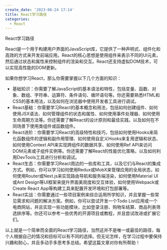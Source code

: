 ```yaml
---
create_date: '2023-06-24 17:14'
title: React学习路径
categories:
  - React
---
```


React学习路径

React是一个用于构建用户界面的JavaScript库，它提供了一种声明式、组件化和高效的方式来开发前端应用。React的核心思想是使用组件来表示不同的UI元素，然后通过状态和属性来控制组件的渲染和交互。React还支持虚拟DOM技术，可以实现高性能的DOM更新。

如果你想学习React，那么你需要掌握以下几个方面的知识：

- 基础知识：你需要了解JavaScript的基本语法和特性，包括变量、函数、对象、数组、字符串、运算符、条件语句、循环语句等。你还需要熟悉HTML和CSS的基本用法，以及如何在浏览器中使用开发者工具进行调试。
- React基础：你需要学习React的基本概念和用法，包括如何创建组件、如何使用JSX语法、如何管理组件的状态和属性、如何使用事件处理器、如何使用生命周期方法等。你还需要了解React的设计原则和最佳实践，以及如何在不同场景下使用类组件或函数组件。
- React进阶：你需要学习React的高级特性和技巧，包括如何使用Hooks来简化函数组件的逻辑和副作用管理、如何使用自定义Hooks来复用逻辑和状态、如何使用Context API来实现跨组件的数据共享、如何使用Ref API来访问DOM元素或子组件实例等。你还需要了解React的性能优化策略，以及如何利用DevTools工具进行分析和调试。
- React生态：你需要学习React周边的一些库和工具，以及它们与React的集成方式。例如，你可以学习如何使用Redux或MobX来管理应用的全局状态，如何使用Router或Next.js来实现路由导航和服务端渲染，如何使用Material UI或Ant Design等UI框架来提升界面美观度和交互体验，如何使用Webpack或Create React App等构建工具来配置开发环境和打包部署等。
- React实战：你需要通过一些项目案例来综合运用所学知识，并且掌握一些常见需求和问题的解决方案。例如，你可以尝试开发一个Todo List应用或一个电商网站，并且实现一些功能模块，比如登录注册、购物车结算、商品列表筛选排序等。你还可以参考一些优秀的开源项目或教程，并且尝试改进或扩展它们。

以上就是一个简单而全面的React学习路径，当然这并不是唯一或最佳的路径，每个人根据自己的情况和目标可以有不同的选择。但无论怎样，在学习过程中要保持兴趣和耐心，并且多动手多思考多总结。希望这篇文章对你有所帮助！